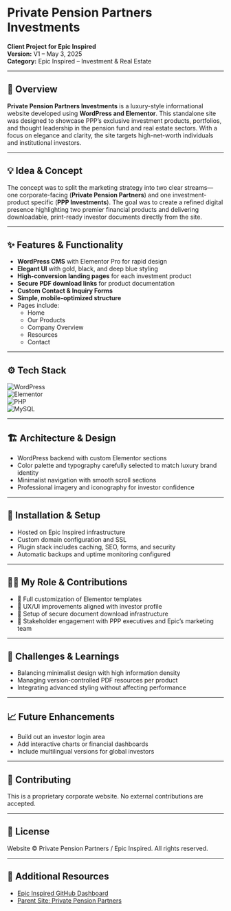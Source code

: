 # **Private Pension Partners Investments**  
**Client Project for Epic Inspired**  
**Version:** V1 – May 3, 2025  
**Category:** Epic Inspired – Investment & Real Estate  

---

## 🧭 Overview  
**Private Pension Partners Investments** is a luxury-style informational website developed using **WordPress and Elementor**. This standalone site was designed to showcase PPP’s exclusive investment products, portfolios, and thought leadership in the pension fund and real estate sectors. With a focus on elegance and clarity, the site targets high-net-worth individuals and institutional investors.

---

## 💡 Idea & Concept  
The concept was to split the marketing strategy into two clear streams—one corporate-facing (**Private Pension Partners**) and one investment-product specific (**PPP Investments**). The goal was to create a refined digital presence highlighting two premier financial products and delivering downloadable, print-ready investor documents directly from the site.

---

## ✨ Features & Functionality  
- **WordPress CMS** with Elementor Pro for rapid design  
- **Elegant UI** with gold, black, and deep blue styling  
- **High-conversion landing pages** for each investment product  
- **Secure PDF download links** for product documentation  
- **Custom Contact & Inquiry Forms**  
- **Simple, mobile-optimized structure**  
- Pages include:
  - Home  
  - Our Products  
  - Company Overview  
  - Resources  
  - Contact  

---

## ⚙️ Tech Stack  
![WordPress](https://img.shields.io/badge/WordPress-21759B?style=for-the-badge&logo=wordpress&logoColor=white)  
![Elementor](https://img.shields.io/badge/Elementor-92003B?style=for-the-badge&logo=elementor&logoColor=white)  
![PHP](https://img.shields.io/badge/PHP-777BB4?style=for-the-badge&logo=php&logoColor=white)  
![MySQL](https://img.shields.io/badge/MySQL-4479A1?style=for-the-badge&logo=mysql&logoColor=white)

---

## 🏗 Architecture & Design  
- WordPress backend with custom Elementor sections  
- Color palette and typography carefully selected to match luxury brand identity  
- Minimalist navigation with smooth scroll sections  
- Professional imagery and iconography for investor confidence  

---

## 🚀 Installation & Setup  
- Hosted on Epic Inspired infrastructure  
- Custom domain configuration and SSL  
- Plugin stack includes caching, SEO, forms, and security  
- Automatic backups and uptime monitoring configured  

---

## 🧑‍💻 My Role & Contributions  
- 🔧 Full customization of Elementor templates  
- 🎨 UX/UI improvements aligned with investor profile  
- 📄 Setup of secure document download infrastructure  
- 🤝 Stakeholder engagement with PPP executives and Epic’s marketing team  

---

## 🧗 Challenges & Learnings  
- Balancing minimalist design with high information density  
- Managing version-controlled PDF resources per product  
- Integrating advanced styling without affecting performance  

---

## 📈 Future Enhancements  
- Build out an investor login area  
- Add interactive charts or financial dashboards  
- Include multilingual versions for global investors  

---

## 🤝 Contributing  
This is a proprietary corporate website. No external contributions are accepted.

---

## 🪪 License  
Website © Private Pension Partners / Epic Inspired. All rights reserved.

---

## 🔗 Additional Resources  
- [Epic Inspired GitHub Dashboard](../GitHubDashboard.md)  
- [Parent Site: Private Pension Partners](../PrivatePensionPartners.md)